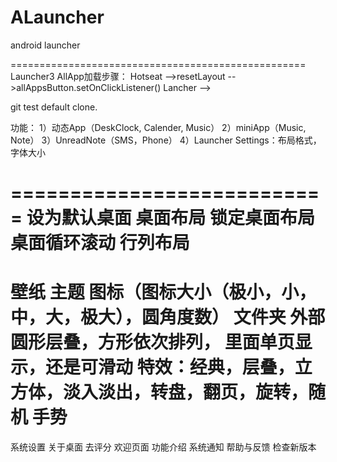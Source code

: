 ALauncher
=========

android launcher

===================================================
Launcher3 AllApp加载步骤：
	Hotseat -->resetLayout -->allAppsButton.setOnClickListener()
	Lancher -->

git test default clone.

功能：
    1）动态App（DeskClock, Calender, Music）
    2）miniApp（Music, Note）
    3）UnreadNote（SMS，Phone）
    4）Launcher Settings：布局格式，字体大小



===========================
设为默认桌面
桌面布局
	锁定桌面布局
	桌面循环滚动
	行列布局
=========
壁纸
主题
图标（图标大小（极小，小，中，大，极大），圆角度数）
文件夹
	外部圆形层叠，方形依次排列，
	里面单页显示，还是可滑动
特效：经典，层叠，立方体，淡入淡出，转盘，翻页，旋转，随机
手势
=========
系统设置
关于桌面
	去评分
	欢迎页面
	功能介绍
	系统通知
	帮助与反馈
	检查新版本




